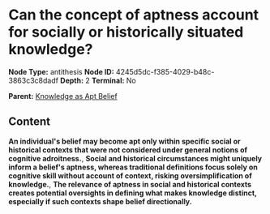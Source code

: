 # Can the concept of aptness account for socially or historically situated knowledge?

**Node Type:** antithesis
**Node ID:** 4245d5dc-f385-4029-b48c-3863c3c8dadf
**Depth:** 2
**Terminal:** No

**Parent:** [Knowledge as Apt Belief](knowledge-as-apt-belief.md)

## Content

**An individual's belief may become apt only within specific social or historical contexts that were not considered under general notions of cognitive adroitness.**, **Social and historical circumstances might uniquely inform a belief's aptness, whereas traditional definitions focus solely on cognitive skill without account of context, risking oversimplification of knowledge.**, **The relevance of aptness in social and historical contexts creates potential oversights in defining what makes knowledge distinct, especially if such contexts shape belief directionally.**
